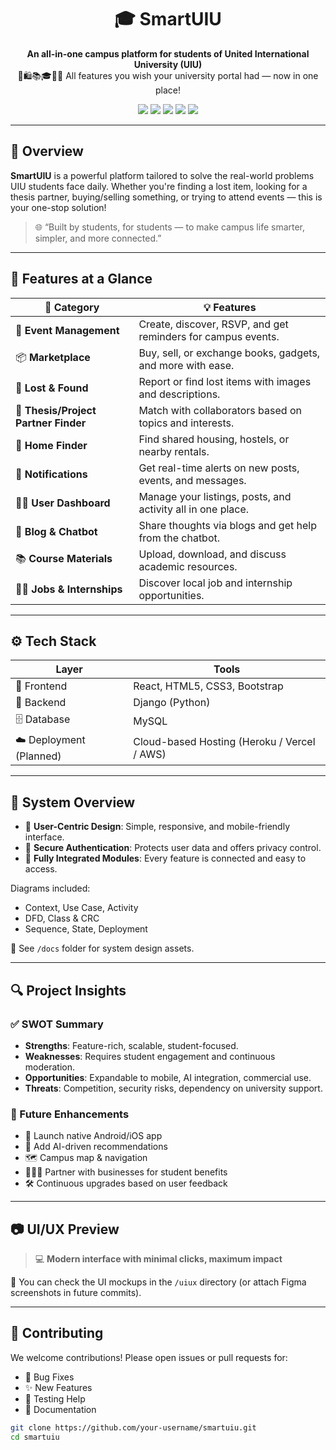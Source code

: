 <h1 align="center">🎓 SmartUIU</h1>

<p align="center">
  <b>An all-in-one campus platform for students of United International University (UIU)</b><br>
  📱🛍️📚🎓🏡💬 All features you wish your university portal had — now in one place!
</p>

<p align="center">
  <img src="https://img.shields.io/badge/Platform-Web-blue?style=flat-square">
  <img src="https://img.shields.io/badge/Frontend-React-%2361DAFB?logo=react&style=flat-square">
  <img src="https://img.shields.io/badge/Backend-Django-%23092E20?logo=django&style=flat-square">
  <img src="https://img.shields.io/badge/Database-MySQL-%2300758F?logo=mysql&style=flat-square">
  <img src="https://img.shields.io/badge/UI-Mobile%20Friendly-green?style=flat-square">
</p>

---

## 🧠 Overview

**SmartUIU** is a powerful platform tailored to solve the real-world problems UIU students face daily. Whether you're finding a lost item, looking for a thesis partner, buying/selling something, or trying to attend events — this is your one-stop solution!

> 🌐 “Built by students, for students — to make campus life smarter, simpler, and more connected.”

---

## 🚀 Features at a Glance

| 🔧 Category | 💡 Features |
|------------|-------------|
| 🎉 **Event Management** | Create, discover, RSVP, and get reminders for campus events. |
| 📦 **Marketplace** | Buy, sell, or exchange books, gadgets, and more with ease. |
| 🧾 **Lost & Found** | Report or find lost items with images and descriptions. |
| 🤝 **Thesis/Project Partner Finder** | Match with collaborators based on topics and interests. |
| 🏡 **Home Finder** | Find shared housing, hostels, or nearby rentals. |
| 🔔 **Notifications** | Get real-time alerts on new posts, events, and messages. |
| 🧑‍💻 **User Dashboard** | Manage your listings, posts, and activity all in one place. |
| 💬 **Blog & Chatbot** | Share thoughts via blogs and get help from the chatbot. |
| 📚 **Course Materials** | Upload, download, and discuss academic resources. |
| 👨‍🎓 **Jobs & Internships** | Discover local job and internship opportunities. |

---

## ⚙️ Tech Stack

| Layer | Tools |
|-------|-------|
| 🎨 Frontend | React, HTML5, CSS3, Bootstrap |
| 🧠 Backend | Django (Python) |
| 🗄️ Database | MySQL |
| ☁️ Deployment (Planned) | Cloud-based Hosting (Heroku / Vercel / AWS) |

---

## 🧩 System Overview

- 📌 **User-Centric Design**: Simple, responsive, and mobile-friendly interface.
- 🔐 **Secure Authentication**: Protects user data and offers privacy control.
- 🔄 **Fully Integrated Modules**: Every feature is connected and easy to access.

Diagrams included:
- Context, Use Case, Activity
- DFD, Class & CRC
- Sequence, State, Deployment

📁 See `/docs` folder for system design assets.

---

## 🔍 Project Insights

### ✅ SWOT Summary

- **Strengths**: Feature-rich, scalable, student-focused.
- **Weaknesses**: Requires student engagement and continuous moderation.
- **Opportunities**: Expandable to mobile, AI integration, commercial use.
- **Threats**: Competition, security risks, dependency on university support.

### 🔮 Future Enhancements

- 📱 Launch native Android/iOS app
- 🤖 Add AI-driven recommendations
- 🗺️ Campus map & navigation
- 🧑‍🤝‍🧑 Partner with businesses for student benefits
- 🛠️ Continuous upgrades based on user feedback

---

## 📷 UI/UX Preview

> 💻 **Modern interface with minimal clicks, maximum impact**

📸 You can check the UI mockups in the `/uiux` directory (or attach Figma screenshots in future commits).

---

## 🙌 Contributing

We welcome contributions! Please open issues or pull requests for:

- 🔧 Bug Fixes
- ✨ New Features
- 🧪 Testing Help
- 📖 Documentation

```bash
git clone https://github.com/your-username/smartuiu.git
cd smartuiu
